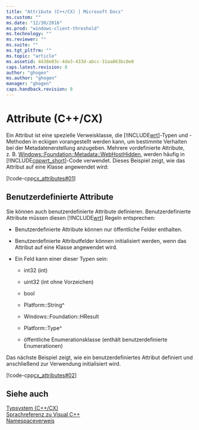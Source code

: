 ```yaml
---
title: "Attribute (C++/CX) | Microsoft Docs"
ms.custom: ""
ms.date: "12/30/2016"
ms.prod: "windows-client-threshold"
ms.technology: ""
ms.reviewer: ""
ms.suite: ""
ms.tgt_pltfrm: ""
ms.topic: "article"
ms.assetid: 4438e03c-4de3-433d-abcc-31aa863bc0e0
caps.latest.revision: 8
author: "ghogen"
ms.author: "ghogen"
manager: "ghogen"
caps.handback.revision: 8
---
```

# Attribute (C++/CX)
Ein Attribut ist eine spezielle Verweisklasse, die [!INCLUDE[wrt](../cppcx/includes/wrt-md.md)]\-Typen und \-Methoden in eckigen vorangestellt werden kann, um bestimmte Verhalten bei der Metadatenerstellung anzugeben. Mehrere vordefinierte Attribute, z. B. [Windows::Foundation::Metadata::WebHostHidden](http://msdn.microsoft.com/library/windows/apps/windows.foundation.metadata.webhosthiddenattribute.aspx), werden häufig in [!INCLUDE[cppwrt_short](../cppcx/includes/cppwrt-short-md.md)]\-Code verwendet. Dieses Beispiel zeigt, wie das Attribut auf eine Klasse angewendet wird:  
  
 [!code-cpp[cx_attributes#01](../snippets/cpp/VS_Snippets_Misc/cx_attributes/cpp/class1.h#01)]  
  
## Benutzerdefinierte Attribute  
 Sie können auch benutzerdefinierte Attribute definieren. Benutzerdefinierte Attribute müssen diesen [!INCLUDE[wrt](../cppcx/includes/wrt-md.md)] Regeln entsprechen:  
  
-   Benutzerdefinierte Attribute können nur öffentliche Felder enthalten.  
  
-   Benutzerdefinierte Attributfelder können initialisiert werden, wenn das Attribut auf eine Klasse angewendet wird.  
  
-   Ein Feld kann einer dieser Typen sein:  
  
    -   int32 \(int\)  
  
    -   uint32 \(int ohne Vorzeichen\)  
  
    -   bool  
  
    -   Platform::String^  
  
    -   Windows::Foundation::HResult  
  
    -   Platform::Type^  
  
    -   öffentliche Enumerationsklasse \(enthält benutzerdefinierte Enumerationen\)  
  
 Das nächste Beispiel zeigt, wie ein benutzerdefiniertes Attribut definiert und anschließend zur Verwendung initialisiert wird.  
  
 [!code-cpp[cx_attributes#02](../snippets/cpp/VS_Snippets_Misc/cx_attributes/cpp/class1.h#02)]  
  
## Siehe auch  
 [Typsystem \(C\+\+\/CX\)](../cppcx/type-system-c-cx.md)   
 [Sprachreferenz zu Visual C\+\+](../cppcx/visual-c-language-reference-c-cx.md)   
 [Namespaceverweis](../cppcx/namespaces-reference-c-cx.md)